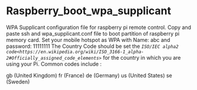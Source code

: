 # Raspberry_boot_wpa_supplicant
WPA Supplicant configuration file for raspberry pi remote control. Copy and paste ssh and wpa_supplicant.conf file to boot partition of raspberry pi memory card. Set your mobile hotspot as WPA with Name: abc and password: 11111111
The Country Code should be set the _`ISO/IEC alpha2 code<https://en.wikipedia.org/wiki/ISO_3166-1_alpha-2#Officially_assigned_code_elements>`_ for the country in which you are using your Pi. Common codes include :

gb (United Kingdom)
fr (France)
de (Germany)
us (United States)
se (Sweden)
